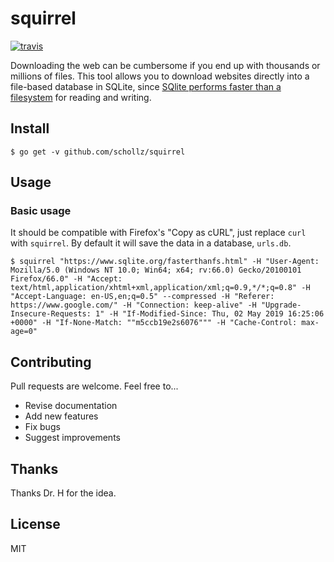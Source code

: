 # squirrel

[![travis](https://travis-ci.org/schollz/squirrel.svg?branch=master)](https://travis-ci.org/schollz/squirrel) 

Downloading the web can be cumbersome if you end up with thousands or millions of files. This tool allows you to download websites directly into a file-based database in SQLite, since [SQlite performs faster than a filesystem](https://www.sqlite.org/fasterthanfs.html) for reading and writing.


## Install

```
$ go get -v github.com/schollz/squirrel
```


## Usage 

### Basic usage

It should be compatible with Firefox's "Copy as cURL", just replace `curl` with `squirrel`. By default it will save the data in a database, `urls.db`.

```
$ squirrel "https://www.sqlite.org/fasterthanfs.html" -H "User-Agent: Mozilla/5.0 (Windows NT 10.0; Win64; x64; rv:66.0) Gecko/20100101 Firefox/66.0" -H "Accept: text/html,application/xhtml+xml,application/xml;q=0.9,*/*;q=0.8" -H "Accept-Language: en-US,en;q=0.5" --compressed -H "Referer: https://www.google.com/" -H "Connection: keep-alive" -H "Upgrade-Insecure-Requests: 1" -H "If-Modified-Since: Thu, 02 May 2019 16:25:06 +0000" -H "If-None-Match: ""m5ccb19e2s6076""" -H "Cache-Control: max-age=0"
```


## Contributing

Pull requests are welcome. Feel free to...

- Revise documentation
- Add new features
- Fix bugs
- Suggest improvements

## Thanks

Thanks Dr. H for the idea.

## License

MIT
